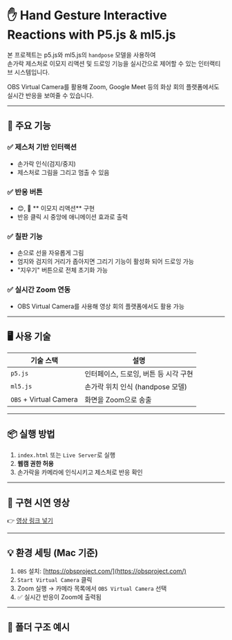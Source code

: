 # ✋ Hand Gesture Interactive Reactions with P5.js & ml5.js

본 프로젝트는 p5.js와 ml5.js의 `handpose` 모델을 사용하여  
손가락 제스처로 이모지 리액션 및 드로잉 기능을 실시간으로 제어할 수 있는 인터랙티브 시스템입니다.

OBS Virtual Camera를 활용해 Zoom, Google Meet 등의 화상 회의 플랫폼에서도 실시간 반응을 보여줄 수 있습니다.

---

## 🧠 주요 기능

### ✅ 제스처 기반 인터랙션
- 손가락 인식(검지/중지)
- 제스처로 그림을 그리고 멈출 수 있음

### ✅ 반응 버튼
- 😊, 👏  ** 이모지 리액션** 구현
- 반응 클릭 시 중앙에 애니메이션 효과로 출력

### ✅ 칠판 기능
- 손으로 선을 자유롭게 그림
- 엄지와 검지의 거리가 좁아지면 그리기 기능이 활성화 되어 드로잉 가능
- "지우기" 버튼으로 전체 초기화 가능

### ✅ 실시간 Zoom 연동
- OBS Virtual Camera를 사용해 영상 회의 플랫폼에서도 활용 가능

---

## 🖥️ 사용 기술

| 기술 스택 | 설명 |
|-----------|------|
| `p5.js`   | 인터페이스, 드로잉, 버튼 등 시각 구현 |
| `ml5.js`  | 손가락 위치 인식 (handpose 모델) |
| `OBS` + Virtual Camera | 화면을 Zoom으로 송출 |


---

## 📦 실행 방법

1. `index.html` 또는 `Live Server`로 실행  
2. **웹캠 권한 허용**
3. 손가락을 카메라에 인식시키고 제스처로 반응 확인

---

## 🎥 구현 시연 영상

👉 [영상 링크 넣기]()

---

## 💡 환경 세팅 (Mac 기준)

1. `OBS` 설치: [https://obsproject.com/](https://obsproject.com/)
2. `Start Virtual Camera` 클릭
3. Zoom 실행 → 카메라 목록에서 `OBS Virtual Camera` 선택
4. ✅ 실시간 반응이 Zoom에 출력됨

---

## 📁 폴더 구조 예시


